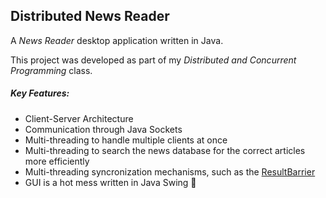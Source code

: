 ## Distributed News Reader

A *News Reader* desktop application written in Java.

This project was developed as part of my *Distributed and Concurrent Programming* class.

##### Key Features:
- Client-Server Architecture
- Communication through Java Sockets
- Multi-threading to handle multiple clients at once
- Multi-threading to search the news database for the correct articles more efficiently
- Multi-threading syncronization mechanisms, such as the [ResultBarrier](./common/src/common/ResultBarrier.java)
- GUI is a hot mess written in Java Swing 🤮 